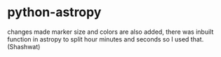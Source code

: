 # python-astropy

changes made marker size and colors are also added, there was inbuilt function in astropy to split hour minutes and seconds so I used that.(Shashwat)
